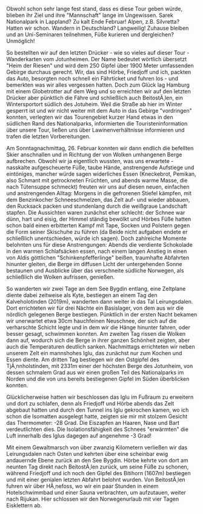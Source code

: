 Obwohl schon sehr lange fest stand, dass es diese Tour geben würde, blieben ihr Ziel und ihre "Mannschaft" lange im Ungewissen. Sarek Nationalpark in Lappland? Zu kalt Ende Februar! Alpen, z.B. Silvretta? Hatten wir schon. Wandern in Deutschland? Langweilig! Zuhause bleiben und an Uni-Seminaren teilnehmen, Füße kurieren und dergleichen? Unmöglich!

So bestellten wir auf den letzten Drücker - wie so vieles auf dieser Tour - Wanderkarten vom Jotunheimen. Der Name bedeutet wörtlich übersetzt "Heim der Riesen" und wird dem 250 Gipfel über 1900 Meter umfassenden Gebirge durchaus gerecht. Wir, das sind Hörbe, Friedjoff und ich, packten das Auto, besorgten noch schnell ein Fährticket und fuhren los - und bemerkten was wir alles vergessen hatten. Doch zum Glück lag Hamburg mit einem Globetrotter auf dem Weg und so erreichten wir auf den letzten Drücker aber pünktlich die Fähre und schließlich auch BeitostÃ¸len, ein Wintersportort südlich des Jotuheim. Weil die Straße ab hier im Winter gesperrt ist und wir nicht weiter mit dem Auto in das Gebirge "vordringen" konnten, verlegten wir das Tourengebiet kurzer Hand etwas in den südlichen Rand des Nationalparks, informierten die Touristeninformation über unsere Tour, ließen uns über Lawinenverhältnisse informieren und trafen die letzten Vorbereitungen.

Am Sonntagnachmittag, 26. Februar konnten wir dann endlich die befellten Skier anschnallen und in Richtung der von Wolken umhangenen Berge aufbrechen. Obwohl wir ja eigentlich wussten, was uns erwartete - nasskalte aufgescheuerte Füße, taube Hände, anstrengende Aufstiege und eintöniges, mancher würde sagen widerliches Essen (Kneckebrot, Pemikan, also Schmant mit getrockneten Früchten, und abends warme Masse, die nach Tütensuppe schmeckt) freuten wir uns auf diesen neuen, einfachen und anstrengenden Alltag: Morgens in die gefrorenen Stiefel kämpfen, mit dem Benzinkocher Schneeschmelzen, das Zelt auf- und wieder abbauen, den Rucksack packen und stundenlang durch die weißgraue Landschaft stapfen. Die Aussichten waren zunächst eher schlecht: der Schnee war dünn, hart und eisig, der Himmel ständig bewölkt und Hörbes Füße hatten schon bald einen erbitterten Kampf mit Tape, Socken und Polstern gegen die Form seiner Skischuhe zu führen (da Beide nicht aufgaben endete er schließlich unentschieden, würde ich sagen). Doch zahlreiche Momente belohnten uns für diese Anstrengungen: Abends die verdiente Schokolade in den warmen Schlafsäcken essen, nach einem langen Anstieg in einen von Aldis göttlichen "Schinkenpfefferlinge" beißen, traumhafte Abfahrten hinunter gleiten, die Berge im diffusen Licht der untergehenden Sonne bestaunen und Ausblicke über das verschneite südliche Norwegen, als schließlich die Wolken aufrissen, genießen.

So wanderten wir zwei Tage an dem See Bygdin entlang, eine Zeltplane diente dabei zeitweise als Kyte, bestiegen an einem Tag den Kalveholotinden (2019m), wanderten dann weiter in das Tal Leirungsdalen. Dort errichteten wir für drei Nächte ein Basislager, von dem aus wir die nördlich gelegenen Berge bestiegen. Pünktlich in der ersten Nacht bekamen wir unerwartet etwa 30cm hauchfeinen Neuschnee, der sich auf die verharschte Schicht legte und in dem wir die Hänge hinunter fahren, oder besser gesagt, schwimmen konnten. Am zweiten Tag rissen die Wolken dann auf, wodurch sich die Berge in ihrer ganzen Schönheit zeigten, aber auch die Temperaturen deutlich sanken. Nachmittags errichteten wir neben unserem Zelt ein mannshohes Iglu, das zunächst nur zum Kochen und Essen diente. Am dritten Tag bestiegen wir den Ostgipfel des TjÃ¸nnholstinden, mit 2331m einer der höchsten Berge des Jotunheim, von dessen schmalem Grad aus wir einen großen Teil des Nationalparks im Norden und die von uns bereits bestiegenen Gipfel im Süden überblicken konnten.

Glücklicherweise hatten wir beschlossen das Iglu im Fußraum zu erweitern und dort zu schlafen, denn als Friedjoff und Hörbe abends das Zelt abgebaut hatten und durch den Tunnel ins Iglu gekrochen kamen, wo ich schon die Isomatten ausgelegt hatte, zeigten sie mir mit stolzem Gesicht das Thermometer: -28 Grad. Die Eiszapfen an Haaren, Nase und Bart verdeutlichten dies. Die Isolationsfähigkeit des Schnees "erwärmten" die Luft innerhalb des Iglus dagegen auf angenehme -3 Grad!

Mit einem Gewaltmarsch von über zwanzig Kilometern verließen wir das Leirungsdalen nach Osten und kehrten über eine scheinbar ewig andauernde Ebene zurück an den See Bygdin. Hörbe kehrte von dort am neunten Tag direkt nach BeitostÃ¸len zurück, um seine Füße zu schonen, während Friedjoff und ich noch den Gipfel des Bitihorn (1607m) bestiegen und mit einer genialen letzten Abfahrt belohnt wurden. Von BeitostÃ¸len fuhren wir über HÃ¸nefoss, wo wir ein paar Stunden in einem Hotelschwimmbad und einer Sauna verbrachten, um aufzutauen, weiter nach Rijukan. Hier schlossen wir den Norwegenurlaub mit vier Tagen Eisklettern ab.